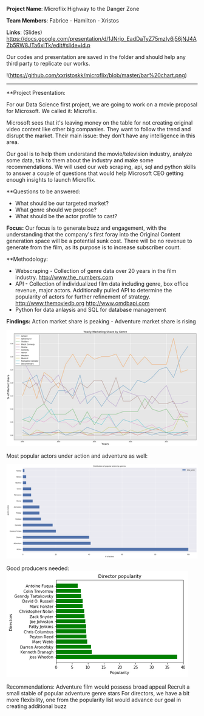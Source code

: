 **Project Name**: Microflix
		  Highway to the Danger Zone
	
**Team Members**: Fabrice - Hamilton - Xristos

**Links**: (Slides) https://docs.google.com/presentation/d/1JNrjo_EadDaTyZ75mzIy6j56jNJ4AZb5RW8JTa6xITk/edit#slide=id.p

Our codes and presentation are saved in the folder and should help any third party to replicate our works.

!(https://github.com/xxristoskk/microflix/blob/master/bar%20chart.png)

__________________________________________________________________________________________________________________________________

**Project Presentation:

For our Data Science first project, we are going to work on a movie proposal for Microsoft. We called it: Microflix.

Microsoft sees that it's leaving money on the table for not creating original video content like other big companies. They want to follow the trend and disrupt the market. Their main issue: they don't have any intelligence in this area.

Our goal is to help them understand the movie/television industry, analyze some data, talk to them about the industry and make some recommendations. We will used our web scraping, api, sql and python skills to answer a couple of questions that would help Microsoft CEO getting enough insights to launch Microflix.

**Questions to be answered:
- What should be our targeted market?
- What genre should we propose?
- What should be the actor profile to cast?

**Focus:**
Our focus is to generate buzz and engagement, with the understanding that the company's first foray into the Original Content generation space will be a potential sunk cost.  There will be no revenue to generate from the film, as its purpose is to increase subscriber count.  

**Methodology:

- Webscraping - Collection of genre data over 20 years in the film industry. http://www.the_numbers.com
- API - Collection of individualized film data including genre, box office revenue, major actors.  Additionally pulled API  to determine the popularity of actors for further refinement of strategy.
http://www.themoviedb.org
http://www.omdbapi.com
- Python for data anlaysis and SQL for database management

**Findings:**
Action market share is peaking - Adventure market share is rising

![yearly_market](https://github.com/xxristoskk/microflix/blob/master/market.jpg)

Most popular actors under action and adventure as well:

![genre_popular](https://github.com/xxristoskk/microflix/blob/master/bar%20chart.png)

Good producers needed:
![Top_producer](https://github.com/xxristoskk/microflix/blob/master/directorpop1.png)

Recommendations:
Adventure film would possess broad appeal
Recruit a small stable of popular adventure genre stars
For directors, we have a bit more flexibility, one from the popularity list would advance our goal in creating additional buzz





